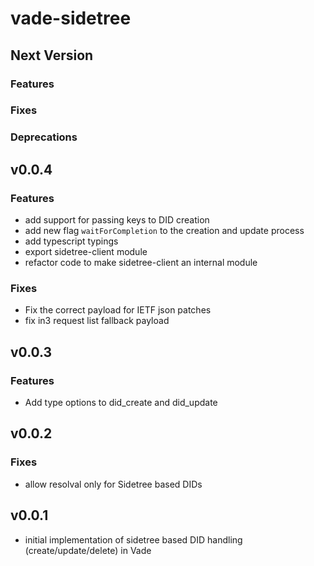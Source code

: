 # vade-sidetree

## Next Version

### Features

### Fixes


### Deprecations

## v0.0.4

### Features

- add support for passing keys to DID creation
- add new flag `waitForCompletion` to the creation and update process
- add typescript typings
- export sidetree-client module
- refactor code to make sidetree-client an internal module

### Fixes

- Fix the correct payload for IETF json patches
- fix in3 request list fallback payload

## v0.0.3

### Features

- Add type options to did_create and did_update

## v0.0.2

### Fixes

- allow resolval only for Sidetree based DIDs

## v0.0.1

- initial implementation of sidetree based DID handling (create/update/delete) in Vade

